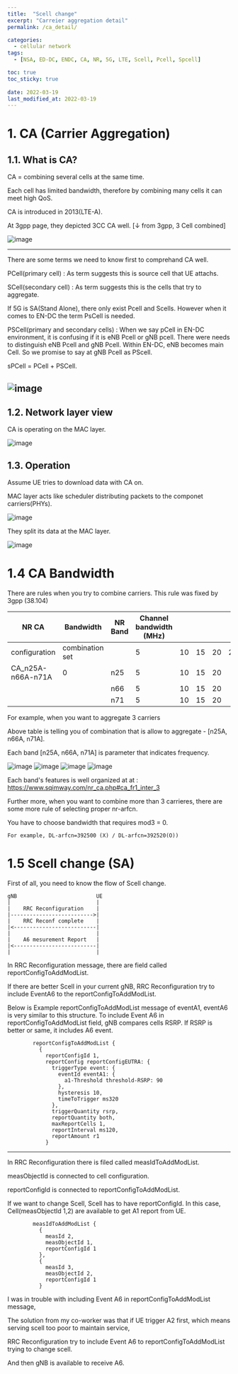 ```yaml
---
title:  "Scell change"
excerpt: "Carreier aggregation detail"
permalink: /ca_detail/

categories:
  - cellular network
tags:
  - [NSA, ED-DC, ENDC, CA, NR, 5G, LTE, Scell, Pcell, Spcell]

toc: true
toc_sticky: true
 
date: 2022-03-19
last_modified_at: 2022-03-19
---
```


# 1. CA (Carrier Aggregation)

## 1.1. What is CA?

CA = combining several cells at the same time.

Each cell has limited bandwidth, therefore by combining many cells it can meet high QoS.

CA is introduced in 2013(LTE-A).

At 3gpp page, they depicted 3CC CA well.
[&darr; from 3gpp, 3 Cell combined]

![image](https://user-images.githubusercontent.com/18244590/219876879-8fc458ba-c2bc-49c8-bf8a-09e8e54fdbc5.png)

---

There are some terms we need to know first to comprehand CA well.

PCell(primary cell) : As term suggests this is source cell that UE attachs.

SCell(secondary cell) : As term suggests this is the cells that try to aggregate.

If 5G is SA(Stand Alone), there only exist Pcell and Scells. However when it comes to EN-DC the term PsCell is needed. 

PSCell(primary and secondary cells) :
When we say pCell in EN-DC environment, it is confusing if it is eNB Pcell or gNB pcell.
There were needs to distinguish eNB Pcell and gNB Pcell.
Within EN-DC, eNB becomes main Cell. So we promise to say at gNB Pcell as PScell.

sPCell = PCell + PSCell.

![image](https://user-images.githubusercontent.com/18244590/226153198-73e6209b-ed2d-4777-afd2-b0a751e2e9f8.png)
---

## 1.2. Network layer view

CA is operating on the MAC layer.

![image](https://user-images.githubusercontent.com/18244590/219877793-aa66fca2-0694-4fac-a65e-5f299b891c73.png)

## 1.3. Operation

Assume UE tries to download data with CA on.

MAC layer acts like scheduler distributing packets to the componet carriers(PHYs).

![image](https://user-images.githubusercontent.com/18244590/219877087-64e03bc7-a667-45a8-aee4-3db69addf5e5.png)

They split its data at the MAC layer.

![image](https://user-images.githubusercontent.com/18244590/219877139-75839e2c-8e7d-460e-b2a7-ddee0d9ead77.png)

# 1.4 CA Bandwidth

There are rules when you try to combine carriers. This rule was fixed by 3gpp (38.104)

| NR CA             | Bandwidth       | NR Band | Channel bandwidth (MHz) |    |    |    |    |    |    |    |    |    |    |    |    |    |     |
|-------------------|-----------------|---------|-------------------------|----|----|----|----|----|----|----|----|----|----|----|----|----|-----|
| configuration     | combination set |         | 5                       | 10 | 15 | 20 | 25 | 30 | 35 | 40 | 45 | 50 | 60 | 70 | 80 | 90 | 100 |
| CA_n25A-n66A-n71A | 0               | n25     | 5                       | 10 | 15 | 20 |    |    |    |    |    |    |    |    |    |    |     |
|                   |                 | n66     | 5                       | 10 | 15 | 20 |    |    |    | 40 |    |    |    |    |    |    |     |
|                   |                 | n71     | 5                       | 10 | 15 | 20 |

For example, when you want to aggregate 3 carriers

Above table is telling you of combination that is allow to aggregate - [n25A, n66A, n71A].

Each band [n25A, n66A, n71A] is parameter that indicates frequency.

![image](https://user-images.githubusercontent.com/18244590/226152381-c0ec84f4-55be-4393-9c76-31712e8de465.png)
![image](https://user-images.githubusercontent.com/18244590/226152341-28fc4a12-d622-4916-b794-b560414cc7b5.png)
![image](https://user-images.githubusercontent.com/18244590/226152357-bcadd0f0-e61a-4979-8e12-41ef28dfbf27.png)
![image](https://user-images.githubusercontent.com/18244590/226152369-a5b61bde-4b91-482a-b54f-b4e310ef7485.png)

Each band's features is well organized at at : https://www.sqimway.com/nr_ca.php#ca_fr1_inter_3

Further more, when you want to combine more than 3 carrieres, there are some more rule of selecting proper nr-arfcn.

You have to choose bandwidth that requires mod3 = 0.
```
For example, DL-arfcn=392500 (X) / DL-arfcn=392520(O))
```

# 1.5 Scell change (SA)

First of all, you need to know the flow of Scell change.

```
gNB                         UE
|                           |
|    RRC Reconfiguration    |
|-------------------------->|
|    RRC Reconf complete    |
|<--------------------------|
|                           |
|    A6 mesurement Report   |
|<--------------------------|
|                           |
```

In RRC Reconfiguration message, there are field called reportConfigToAddModList.

If there are better Scell in your current gNB, RRC Reconfiguration try to
include EventA6 to the reportConfigToAddModList.

Below is Example reportConfigToAddModList message of eventA1, eventA6 is very similar to this structure.
To include Event A6 in reportConfigToAddModList field, gNB compares cells RSRP.
If RSRP is better or same, it includes A6 event.
```
        reportConfigToAddModList {
          {
            reportConfigId 1,
            reportConfig reportConfigEUTRA: {
              triggerType event: {
                eventId eventA1: {
                  a1-Threshold threshold-RSRP: 90
                },
                hysteresis 10,
                timeToTrigger ms320
              },
              triggerQuantity rsrp,
              reportQuantity both,
              maxReportCells 1,
              reportInterval ms120,
              reportAmount r1
            }
```
---

In RRC Reconfiguration there is filed called measIdToAddModList.

measObjectId is connected to cell configuration.

reportConfigId is connected to reportConfigToAddModList.

If we want to change Scell, Scell has to have reportConfigId.
In this case, Cell(measObjectId 1,2) are available to get A1 report from UE.

```
        measIdToAddModList {
          {
            measId 2,
            measObjectId 1,
            reportConfigId 1
          },
          {
            measId 3,
            measObjectId 2,
            reportConfigId 1
          }
```

I was in trouble with including Event A6 in reportConfigToAddModList message,

The solution from my co-worker was that if UE trigger A2 first, which means serving scell too poor to maintain service,

RRC Reconfiguration try to include Event A6 to reportConfigToAddModList trying to change scell.

And then gNB is available to receive A6.